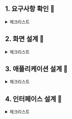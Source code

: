 ## **1. 요구사항 확인** 📝

<details>
<summary>체크리스트</summary>
<div markdown="1">
  
- ### <code>**1회독**</code> ✔️
- [x] ~~1. 현행 시스템 분석~~
- [x] ~~2. 요구사항 확인~~ 
- [x] ~~3. 분석 모델 확인~~ 

</div>
</details>

## **2. 화면 설계** 📝

<details>
<summary>체크리스트</summary>
<div markdown="1">

- ### <code>**1회독**</code>✔️
- [x] ~~1. UI 요구사항 확인~~
- [x] ~~2. UI 설계~~

</div>
</details>

## **3. 애플리케이션 설계** 📝

<details>
<summary>체크리스트</summary>
<div markdown="1">

- [ ] 1. 공동 모듈 설계
- [ ] 2. 객체 지향 설계

</div>
</details>

## **4. 인터페이스 설계** 📝

<details>
<summary>체크리스트</summary>
<div markdown="1">

- [ ] 1. 인터페이스 요구사항 확인
- [ ] 2. 인터페이스 대상 식별
- [ ] 3. 인터페이스 상세 설계

</div>
</details>
